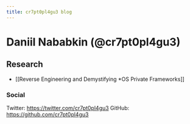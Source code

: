 ```yaml
---
title: cr7pt0pl4gu3 blog
---
```


# Daniil Nababkin (@cr7pt0pl4gu3)
## Research
- [[Reverse Engineering and Demystifying *OS Private Frameworks]]
### Social
Twitter: https://twitter.com/cr7pt0pl4gu3
GitHub: https://github.com/cr7pt0pl4gu3
